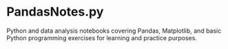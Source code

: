 # PandasNotes.py
Python and data analysis notebooks covering Pandas, Matplotlib, and basic Python programming exercises for learning and practice purposes.
